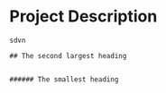 # Project Description
    sdvn
    
    ## The second largest heading
    
    
    ###### The smallest heading
    
    